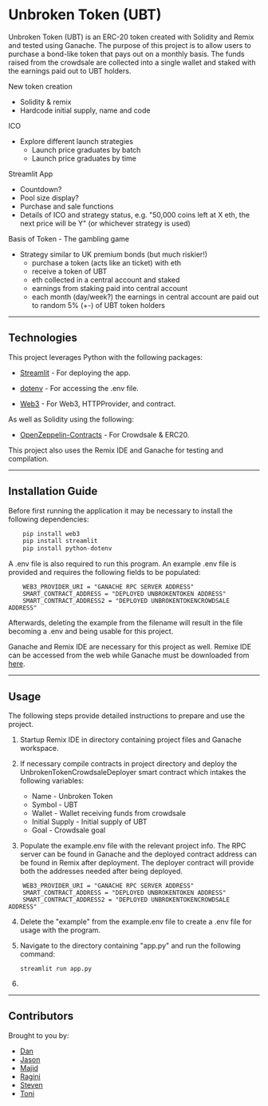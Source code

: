 # Unbroken Token (UBT)

Unbroken Token (UBT) is an ERC-20 token created with Solidity and Remix and tested using Ganache. The purpose of this project is to allow users to purchase a bond-like token that pays out on a monthly basis. The funds raised from the crowdsale are collected into a single wallet and staked with the earnings paid out to UBT holders.

New token creation 
* Solidity & remix
* Hardcode initial supply, name and code

ICO
* Explore different launch strategies
    * Launch price graduates by batch
    * Launch price graduates by time

Streamlit App
* Countdown? 
* Pool size display? 
* Purchase and sale functions
* Details of ICO and strategy status, e.g. "50,000 coins left at X eth, the next price will be Y" (or whichever strategy is used)

Basis of Token - The gambling game
* Strategy similar to UK premium bonds (but much riskier!)
    * purchase a token (acts like an ticket) with eth
    * receive a token of UBT
    * eth collected in a central account and staked 
    * earnings from staking paid into central account
    * each month (day/week?) the earnings in central account are paid out to random 5% (+-) of UBT token holders

---

## Technologies

This project leverages Python with the following packages:

* [Streamlit](https://github.com/streamlit/streamlit) - For deploying the app.

* [dotenv](https://pypi.org/project/python-dotenv/) - For accessing the .env file.

* [Web3](https://github.com/ethereum/web3.py) - For Web3, HTTPProvider, and contract.

As well as Solidity using the following:

* [OpenZeppelin-Contracts](https://github.com/OpenZeppelin/openzeppelin-contracts) - For Crowdsale & ERC20.

This project also uses the Remix IDE and Ganache for testing and compilation.

---

## Installation Guide

Before first running the application it may be necessary to install the following dependencies:

```python
    pip install web3
    pip install streamlit
    pip install python-dotenv
```

A .env file is also required to run this program. An example .env file is provided and requires the following fields to be populated:

```
    WEB3_PROVIDER_URI = "GANACHE RPC SERVER ADDRESS"
    SMART_CONTRACT_ADDRESS = "DEPLOYED UNBROKENTOKEN ADDRESS"
    SMART_CONTRACT_ADDRESS2 = "DEPLOYED UNBROKENTOKENCROWDSALE ADDRESS"
```

Afterwards, deleting the example from the filename will result in the file becoming a .env and being usable for this project.

Ganache and Remix IDE are necessary for this project as well. Remixe IDE can be accessed from the web while Ganache must be downloaded from [here](https://trufflesuite.com/ganache/).

---

## Usage

The following steps provide detailed instructions to prepare and use the project.

1. Startup Remix IDE in directory containing project files and Ganache workspace.

2. If necessary compile contracts in project directory and deploy the UnbrokenTokenCrowdsaleDeployer smart contract which intakes the following variables:
    * Name - Unbroken Token
    * Symbol - UBT
    * Wallet - Wallet receiving funds from crowdsale
    * Initial Supply - Initial supply of UBT
    * Goal - Crowdsale goal

3. Populate the example.env file with the relevant project info. The RPC server can be found in Ganache and the deployed contract address can be found in Remix after deployment. The deployer contract will provide both the addresses needed after being deployed.

```
    WEB3_PROVIDER_URI = "GANACHE RPC SERVER ADDRESS"
    SMART_CONTRACT_ADDRESS = "DEPLOYED UNBROKENTOKEN ADDRESS"
    SMART_CONTRACT_ADDRESS2 = "DEPLOYED UNBROKENTOKENCROWDSALE ADDRESS"
```

4. Delete the "example" from the example.env file to create a .env file for usage with the program.

5. Navigate to the directory containing "app.py" and run the following command:

    `streamlit run app.py`

6. 

---

## Contributors

Brought to you by:
* [Dan](https://github.com/dandmcqueen)
* [Jason](https://github.com/jasonbucks)
* [Majid](https://github.com/MajidKouki)
* [Ragini](https://github.com/ragininegi)
* [Steven](https://github.com/steviej00)
* [Toni](https://github.com/tnmercer)
